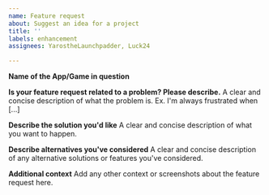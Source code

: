 ```yaml
---
name: Feature request
about: Suggest an idea for a project
title: ''
labels: enhancement
assignees: YarostheLaunchpadder, Luck24

---
```


**Name of the App/Game in question**

**Is your feature request related to a problem? Please describe.**
A clear and concise description of what the problem is. Ex. I'm always frustrated when [...]

**Describe the solution you'd like**
A clear and concise description of what you want to happen.

**Describe alternatives you've considered**
A clear and concise description of any alternative solutions or features you've considered.

**Additional context**
Add any other context or screenshots about the feature request here.
